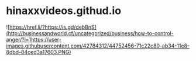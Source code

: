 # hinaxxvideos.githud.io

![https://href.li/?https://is.gd/debBnS](http://businessandworld.cf/uncategorized/business/how-to-control-anger/?i=1https://user-images.githubusercontent.com/42784312/44752456-71c22c80-ab34-11e8-8dbd-84ced3a17603.PNG)
